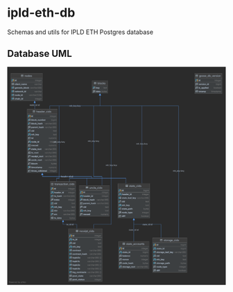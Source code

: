 # ipld-eth-db
Schemas and utils for IPLD ETH Postgres database

## Database UML
![](vulcanize_db.png)